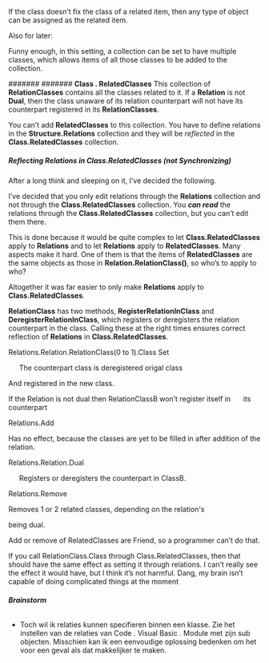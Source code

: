 ﻿If the class doesn’t fix the class of a related item, then any type of object can be assigned as the related item.

Also for later:

Funny enough, in this setting, a collection can be set to have multiple classes, which allows items of all those classes to be added to the collection.

#######
####### **Class . RelatedClasses**
This collection of **RelationClasses** contains all the classes related to it. If a **Relation** is not **Dual**, then the class unaware of its relation counterpart will not have its counterpart registered in its **RelationClasses**.

You can’t add **RelatedClasses** to this collection. You have to define relations in the **Structure.Relations** collection and they will be *reflected* in the **Class.RelatedClasses** collection.
##### ***Reflecting Relations in Class.RelatedClasses (not Synchronizing)***
After a long think and sleeping on it, I’ve decided the following.

I’ve decided that you only edit relations through the **Relations** collection and not through the **Class.RelatedClasses** collection. You ***can read*** the relations through the **Class.RelatedClasses** collection, but you can’t edit them there.

This is done because it would be quite complex to let **Class.RelatedClasses** apply to **Relations** and to let **Relations** apply to **RelatedClasses**. Many aspects make it hard. One of them is that the items of **RelatedClasses** are the same objects as those in **Relation.RelationClass()**, so who’s to apply to who?

Altogether it was far easier to only make **Relations** apply to **Class.RelatedClasses**.

**RelationClass** has two methods, **RegisterRelationInClass** and **DeregisterRelationInClass**, which registers or deregisters the relation counterpart in the class. Calling these at the right times ensures correct reflection of **Relations** in **Class.RelatedClasses**.

Relations.Relation.RelationClass(0 to 1).Class Set

`	`The counterpart class is deregistered origal class

And registered in the new class.

If the Relation is not dual then RelationClassB won’t register itself in 
`	`its counterpart

Relations.Add

Has no effect, because the classes are yet to be filled in after addition of the relation.

Relations.Relation.Dual

`   `Registers or deregisters the counterpart in ClassB.

Relations.Remove

Removes 1 or 2 related classes, depending on the relation's

being dual.

Add or remove of RelatedClasses are Friend, so a programmer can’t do that.

If you call RelationClass.Class through Class.RelatedClasses, then that should have the same effect as setting it through relations. I can’t really see the effect it would have, but I think it’s not harmful. Dang, my brain isn’t capable of doing complicated things at the moment
###### **Brainstorm**
- Toch wil ik relaties kunnen specifieren binnen een klasse. Zie het instellen van de relaties van Code . Visual Basic . Module met zijn sub objecten.
  Misschien kan ik een eenvoudige oplossing bedenken om het voor een geval als dat makkelijker te maken.

